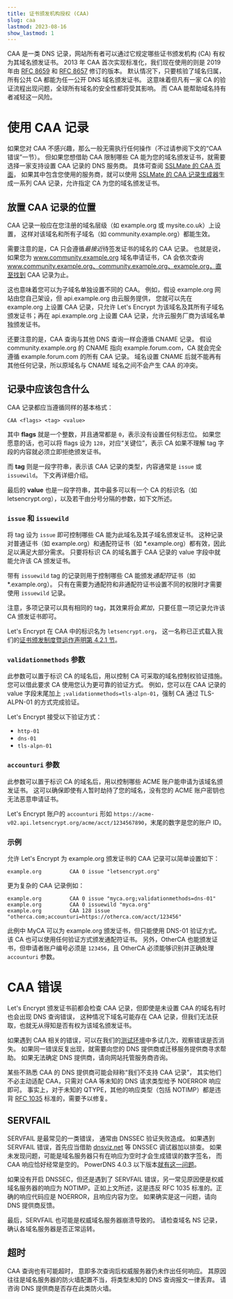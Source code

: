 ```yaml
---
title: 证书颁发机构授权 (CAA)
slug: caa
lastmod: 2023-08-16
show_lastmod: 1
---
```



CAA 是一类 DNS 记录，网站所有者可以通过它规定哪些证书颁发机构 (CA) 有权为其域名颁发证书。 2013 年 CAA 首次实现标准化，我们现在使用的则是 2019 年由 [RFC 8659](https://datatracker.ietf.org/doc/html/rfc8659) 和 [RFC 8657](https://datatracker.ietf.org/doc/html/rfc8657) 修订的版本。 默认情况下，只要核验了域名归属，所有公共 CA 都能为任一公开 DNS 域名颁发证书。 这意味着但凡有一家 CA 的验证流程出现问题，全球所有域名的安全性都将受其影响。 而 CAA 能帮助域名持有者减轻这一风险。

# 使用 CAA 记录

如果您对 CAA 不感兴趣，那么一般无需执行任何操作（不过请参阅下文的“CAA 错误”一节）。 但如果您想借助 CAA 限制哪些 CA 能为您的域名颁发证书，就需要选择一家支持设置 CAA 记录的 DNS 服务商。 具体可查阅 [SSLMate 的 CAA 页面](https://sslmate.com/caa/support)， 如果其中包含您使用的服务商，就可以使用 [SSLMate 的 CAA 记录生成器](https://sslmate.com/caa/)生成一系列 CAA 记录，允许指定 CA 为您的域名颁发证书。

## 放置 CAA 记录的位置

CAA 记录一般应在您注册的域名层级（如 example.org 或 mysite.co.uk）上设置， 这样对该域名和所有子域名（如 community.example.org）都能生效。

需要注意的是，CA 只会遵循*最接近*待签发证书的域名的 CAA 记录。 也就是说，如果您为 www.community.example.org 域名申请证书，CA 会依次查询 www.community.example.org、community.example.org、example.org，直至找到 CAA 记录为止。

这也意味着您可以为子域名单独设置不同的 CAA。 例如，假设 example.org 网站由您自己架设，但 api.example.org 由云服务提供， 您就可以先在 example.org 上设置 CAA 记录，只允许 Let's Encrypt 为该域名及其所有子域名颁发证书；再在 api.example.org 上设置 CAA 记录，允许云服务厂商为该域名单独颁发证书。

还要注意的是，CAA 查询与其他 DNS 查询一样会遵循 CNAME 记录。 假设 community.example.org 的 CNAME 指向 example.forum.com，CA 就会完全遵循 example.forum.com 的所有 CAA 记录。 域名设置 CNAME 后就不能再有其他任何记录，所以原域名与 CNAME 域名之间不会产生 CAA 的冲突。

## 记录中应该包含什么

CAA 记录都应当遵循同样的基本格式：

```
CAA <flags> <tag> <value>
```

其中 **flags** 就是一个整数，并且通常都是 `0`，表示没有设置任何标志位。 如果您愿意的话，也可以将 flags 设为 `128`，对应“关键位”，表示 CA 如果不理解 tag 字段的内容就必须立即拒绝颁发证书。

而 **tag** 则是一段字符串，表示该 CAA 记录的类型，内容通常是 `issue` 或 `issuewild`。 下文再详细介绍。

最后的 **value** 也是一段字符串，其中最多可以有一个 CA 的标识名（如 letsencrypt.org），以及若干由分号分隔的参数，如下文所述。

### `issue` 和 `issuewild`

将 tag 设为 `issue` 即可控制哪些 CA 能为此域名及其子域名颁发证书。 这种记录对普通证书（如 example.org）和通配符证书（如 *.example.org）都有效，因此足以满足大部分需求。 只要将标识 CA 的域名置于 CAA 记录的 value 字段中就能允许该 CA 颁发证书。

带有 `issuewild` tag 的记录则用于控制哪些 CA 能颁发*通配符*证书（如 *.example.org）。 只有在需要为通配符和非通配符证书设置不同的权限时才需要使用 `issuewild` 记录。

注意，多项记录可以具有相同的 tag，其效果将会*累加*，只要任意一项记录允许该 CA 颁发证书即可。

Let's Encrypt 在 CAA 中的标识名为 `letsencrypt.org`， 这一名称已正式载入我们的[证书颁发制度暨运作声明第 4.2.1 节](https://cps.letsencrypt.org/#4.2.1-performing-identification-and-authentication-functions)。

### `validationmethods` 参数

此参数可以置于标识 CA 的域名后，用以控制 CA 可采取的域名控制权验证措施。 您可以借此要求 CA 使用您认为更可靠的验证方式。 例如，您可以在 CAA 记录的 value 字段末尾加上 `;validationmethods=tls-alpn-01`，强制 CA 通过 TLS-ALPN-01 的方式完成验证。

Let's Encrypt 接受以下验证方式：

* `http-01`
* `dns-01`
* `tls-alpn-01`

### `accounturi` 参数

此参数可以置于标识 CA 的域名后，用以控制哪些 ACME 账户能申请为该域名颁发证书。 这可以确保即使有人暂时劫持了您的域名，没有您的 ACME 账户密钥也无法恶意申请证书。

Let's Encrypt 账户的 `accounturi` 形如 `https://acme-v02.api.letsencrypt.org/acme/acct/1234567890`，末尾的数字是您的账户 ID。

### 示例

允许 Let's Encrypt 为 example.org 颁发证书的 CAA 记录可以简单设置如下：

```
example.org         CAA 0 issue "letsencrypt.org"
```

更为复杂的 CAA 记录例如：

```
example.org         CAA 0 issue "myca.org;validationmethods=dns-01"
example.org         CAA 0 issuewild "myca.org"
example.org         CAA 128 issue "otherca.com;accounturi=https://otherca.com/acct/123456"
```

此例中 MyCA 可以为 example.org 颁发证书，但只能使用 DNS-01 验证方式。 该 CA 也可以使用任何验证方式颁发通配符证书。 另外，OtherCA 也能颁发证书，但申请者账户编号必须是 `123456`，且 OtherCA 必须能够识别并正确处理 `accounturi` 参数。


# CAA 错误

Let's Encrypt 颁发证书前都会检查 CAA 记录，但即使是未设置 CAA 的域名有时也会出现 DNS 查询错误， 这种情况下域名可能存在 CAA 记录，但我们无法获取，也就无从得知是否有权为该域名颁发证书。

如果遇到 CAA 相关的错误，可以在我们的[测试环境](/docs/staging-environment)中多试几次，观察错误是否消失。 如果同一错误反复出现，就需要向您的 DNS 提供商或迁移服务提供商寻求帮助。 如果无法确定 DNS 提供商，请向网站托管服务商咨询。

某些不熟悉 CAA 的 DNS 提供商可能会辩称“我们不支持 CAA 记录”， 其实他们不必主动适配 CAA，只需对 CAA 等未知的 DNS 请求类型给予 NOERROR 响应即可。 事实上，对于未知的 QTYPE，其他的响应类型（包括 NOTIMP）都是违背 [RFC 1035](https://tools.ietf.org/html/rfc1035) 标准的，需要予以修复。

## SERVFAIL

SERVFAIL 是最常见的一类错误， 通常由 DNSSEC 验证失败造成。 如果遇到 SERVFAIL 错误，首先应当借助 [dnsviz.net](http://dnsviz.net/) 等 DNSSEC 调试器加以排查。 如果未发现问题，可能是域名服务器只有在响应为空时才会生成错误的数字签名， 而 CAA 响应恰好经常是空的。  PowerDNS 4.0.3 以下版本[就有这一问题](https://community.letsencrypt.org/t/caa-servfail-changes/38298/2?u=jsha)。

如果没有开启 DNSSEC，但还是遇到了 SERVFAIL 错误，另一常见原因便是权威域名服务器的响应为 NOTIMP。正如上文所述，这是违反 RFC 1035 标准的。正确的响应代码应是 NOERROR，且响应内容为空。 如果确实是这一问题，请向 DNS 提供商反馈。

最后，SERVFAIL 也可能是权威域名服务器崩溃导致的。 请检查域名 NS 记录，确认各域名服务器是否正常运转。

## 超时

CAA 查询也有可能超时， 意即多次查询后权威服务器仍未作出任何响应。 其原因往往是域名服务器的防火墙配置不当，将类型未知的 DNS 查询报文一律丢弃。 请咨询 DNS 提供商是否存在此类防火墙。
